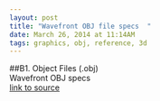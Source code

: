 ```yaml
---
layout: post
title: "‎Wavefront OBJ file specs  "
date: March 26, 2014 at 11:14AM
tags: graphics, obj, reference, 3d
---
```

##‎B1. Object Files (.obj)  
Wavefront OBJ specs  
[link to source](http://ift.tt/1p4UcRp)  

